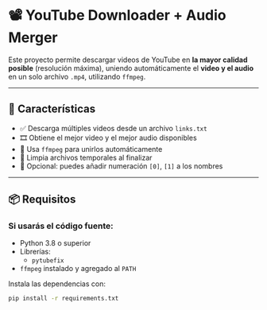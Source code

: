 # 📽️ YouTube Downloader + Audio Merger

Este proyecto permite descargar videos de YouTube en **la mayor calidad posible** (resolución máxima), uniendo automáticamente el **video y el audio** en un solo archivo `.mp4`, utilizando `ffmpeg`.

---

## 🚀 Características

- ✅ Descarga múltiples videos desde un archivo `links.txt`
- 🎞️ Obtiene el mejor video y el mejor audio disponibles
- 🧩 Usa `ffmpeg` para unirlos automáticamente
- 🧼 Limpia archivos temporales al finalizar
- 🧠 Opcional: puedes añadir numeración `[0]`, `[1]` a los nombres

---

## 📦 Requisitos

### Si usarás el código fuente:

- Python 3.8 o superior
- Librerías:
  - `pytubefix`
- `ffmpeg` instalado y agregado al `PATH`

Instala las dependencias con:

```bash
pip install -r requirements.txt

